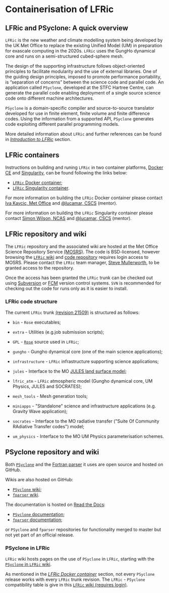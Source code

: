 # Containerisation of LFRic

## LFRic and PSyclone: A quick overview

`LFRic` is the new weather and climate modelling system being developed by the
UK Met Office to replace the existing Unified Model (UM) in preparation for
exascale computing in the 2020s. `LFRic` uses the GungHo dynamical core and runs
on a semi-structured cubed-sphere mesh.

The design of the supporting infrastructure follows object-oriented principles
to facilitate modularity and the use of external libraries. One of the guiding
design principles, imposed to promote performance portability, is
“separation of concerns” between the science code and parallel code. An
application called `PSyclone`, developed at the STFC Hartree Centre, can generate
the parallel code enabling deployment of a single source science code onto
different machine architectures.

`PSyclone` is a domain-specific compiler and source-to-source translator developed
for use in finite element, finite volume and finite difference codes. Using the
information from a supported API, `PSyclone` generates code exploiting different
parallel programming models.

More detailed information about `LFRic` and further references can be found in
[*Introduction to LFRic*](https://github.com/eth-cscs/ContainerHackathon/blob/master/LFRIC/LFRicIntro.md) section.

## LFRic containers

Instructions on building and runing `LFRic` in two container platforms,
[Docker CE](https://docs.docker.com/install/) and
[Singularity](https://sylabs.io/docs/), can be found following the links below:

* [`LFRic` Docker container](https://github.com/eth-cscs/ContainerHackathon/blob/master/LFRIC/docker/README.md);
* [`LFRic` Singularity container](https://github.com/eth-cscs/ContainerHackathon/blob/master/LFRIC/singularity/README.md).

For more information on building the `LFRic` Docker container please contact
[Iva Kavcic, Met Office](mailto:iva.kavcic@metoffice.gov.uk) and
[@lucamar, CSCS](https://github.com/lucamar) (mentor).

For more information on building the `LFRic` Singularity container please contact
[Simon Wilson, NCAS](mailto:simon.wilson@ncas.ac.uk) and
[@lucamar, CSCS](https://github.com/lucamar) (mentor).

## LFRic repository and wiki

The `LFRic` repository and the associated wiki are hosted at the Met Office
Science Repository Service [(MOSRS)](https://code.metoffice.gov.uk/trac/home).
The code is BSD-licensed, however browsing the
[`LFRic` wiki](https://code.metoffice.gov.uk/trac/lfric/wiki) and
[code repository](https://code.metoffice.gov.uk/trac/lfric/browser) requires
login access to MOSRS. Please contact the `LFRic` team manager,
[Steve Mullerworth](mailto:steve.mullerworth@metoffice.gov.uk), to be granted
access to the repository.

Once the access has been granted the `LFRic` trunk can be checked out using
[Subversion](https://subversion.apache.org/) or
[FCM](https://metomi.github.io/fcm/doc/) version control systems. `SVN` is
recommended for checking out the code for runs only as it is easier to install.

### LFRic code structure

The current `LFRic` trunk
[(revision 21509)](https://code.metoffice.gov.uk/trac/lfric/browser/LFRic/trunk?rev=21509)
is structured as follows:

* `bin` - `Rose` executables;

* `extra` - Utilities (e.g.job submission scripts);

* `GPL` - [`Rose`](https://github.com/metomi/rose/) source used in `LFRic`;

* `gungho` - Gungho dynamical core (one of the main science applications);

* `infrastructure` - `LFRic` infrastructure supporting science applications;

* `jules` - Interface to the MO [JULES land surface model](https://www.metoffice.gov.uk/research/approach/collaboration/jwcrp/jules);

* `lfric_atm` - `LFRic` atmospheric model (Gungho dynamical core, UM Physics,
                JULES and SOCRATES);

* `mesh_tools` - Mesh generation tools;

* `miniapps` - "Standalone" science and infrastructure applications (e.g.
                Gravity Wave application);

* `socrates` - Interface to the MO radiative transfer ("Suite Of Community
               RAdiative Transfer codes") model;

* `um_physics` - Interface to the MO UM Physics parameterisation schemes.

## PSyclone repository and wiki

Both [`PSyclone`](https://github.com/stfc/PSyclone) and the
[Fortran parser](https://github.com/stfc/fparser) it uses are open source and
hosted on GitHub.

Wikis are also hosted on GitHub:

* [`PSyclone` wiki](https://github.com/stfc/PSyclone/wiki);
* [`fparser` wiki](https://github.com/stfc/fparser/wiki).

The documentation is hosted on [Read the Docs](https://readthedocs.org/):

* [`PSyclone` documentation](https://psyclone.readthedocs.io/en/stable/);
* [`fparser` documentation](https://fparser.readthedocs.io/en/latest/);

or `PSyclone` and `fparser` repositories for functionality merged to master but
not yet part of an official release.

### PSyclone in LFRic

`LFRic` wiki hosts pages on the use of `PSyclone` in `LFRic`, starting with the
[`PSyclone` in `LFRic` wiki](https://code.metoffice.gov.uk/trac/lfric/wiki/PSycloneTool).

As mentioned in the
[*LFRic Docker container*](https://github.com/eth-cscs/ContainerHackathon/blob/master/LFRIC/docker/README.md)
section, not every `PSyclone` release works with every `LFRic` trunk revision. The `LFRic` - `PSyclone`
compatibility table is give in this
[`LFRic` wiki (requires login)](https://code.metoffice.gov.uk/trac/lfric/wiki/LFRicTechnical/VersionsCompatibility).

